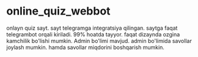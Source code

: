 # online_quiz_webbot
onlayn quiz sayt. sayt telegramga integratsiya qilingan. saytga faqat telegrambot orqali kiriladi.
99% hoatda tayyor. faqat dizaynda ozgina kamchilik bo'lishi  mumkin. Admin bo'limi mavjud. admin bo'limida savollar joylash mumkin. hamda savollar miqdorini boshqarish mumkin.
